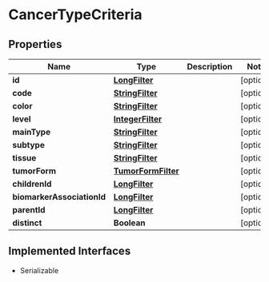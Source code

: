 

# CancerTypeCriteria


## Properties

Name | Type | Description | Notes
------------ | ------------- | ------------- | -------------
**id** | [**LongFilter**](LongFilter.md) |  |  [optional]
**code** | [**StringFilter**](StringFilter.md) |  |  [optional]
**color** | [**StringFilter**](StringFilter.md) |  |  [optional]
**level** | [**IntegerFilter**](IntegerFilter.md) |  |  [optional]
**mainType** | [**StringFilter**](StringFilter.md) |  |  [optional]
**subtype** | [**StringFilter**](StringFilter.md) |  |  [optional]
**tissue** | [**StringFilter**](StringFilter.md) |  |  [optional]
**tumorForm** | [**TumorFormFilter**](TumorFormFilter.md) |  |  [optional]
**childrenId** | [**LongFilter**](LongFilter.md) |  |  [optional]
**biomarkerAssociationId** | [**LongFilter**](LongFilter.md) |  |  [optional]
**parentId** | [**LongFilter**](LongFilter.md) |  |  [optional]
**distinct** | **Boolean** |  |  [optional]


## Implemented Interfaces

* Serializable


